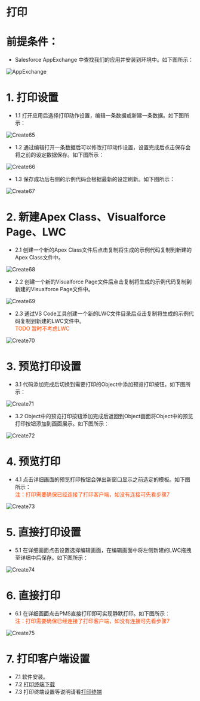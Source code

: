 # 打印

# **前提条件：**

- Salesforce AppExchange 中查找我们的应用并安装到环境中。如下图所示：

![AppExchange](../_images/zh-cn/AppExchange.png)

# **1. 打印设置**

- 1.1 打开应用后选择打印动作设置，编辑一条数据或新建一条数据。如下图所示：

![Create65](../_images/zh-cn/Create65.gif)

- 1.2 通过编辑打开一条数据后可以修改打印动作设置，设置完成后点击保存会将之前的设定数据保存。如下图所示：

![Create66](../_images/zh-cn/Create66.png)

- 1.3 保存成功后右侧的示例代码会根据最新的设定刷新。如下图所示：

![Create67](../_images/zh-cn/Create67.gif)

# **2. 新建Apex Class、Visualforce Page、LWC**

- 2.1 创建一个新的Apex Class文件后点击复制将生成的示例代码复制到新建的Apex Class文件中。

![Create68](../_images/zh-cn/Create68.gif)

- 2.2 创建一个新的Visualforce Page文件后点击复制将生成的示例代码复制到新建的Visualforce Page文件中。

![Create69](../_images/zh-cn/Create69.gif)

- 2.3 通过VS Code工具创建一个新的LWC文件目录后点击复制将生成的示例代码复制到新建的LWC文件中。
<span style="display:block;color:orangered;">TODO 暂时不考虑LWC</span>

![Create70](../_images/zh-cn/Create70.gif)

# **3. 预览打印设置**

- 3.1 代码添加完成后切换到需要打印的Object中添加预览打印按钮。如下图所示：

![Create71](../_images/zh-cn/Create71.gif)

- 3.2 Object中的预览打印按钮添加完成后返回到Object画面将Object中的预览打印按钮添加到画面展示。如下图所示：

![Create72](../_images/zh-cn/Create72.gif)

# **4. 预览打印**

- 4.1 点击详细画面的预览打印按钮会弹出新窗口显示之前选定的模板。如下图所示：
<span style="display:block;color:orangered;">注：打印需要确保已经连接了打印客户端，如没有连接可先看步骤7</span>

![Create73](../_images/zh-cn/Create73.png)


# **5. 直接打印设置**

- 5.1 在详细画面点击设置选择编辑画面，在编辑画面中将左侧新建的LWC拖拽至详细中后保存。如下图所示：

![Create74](../_images/zh-cn/Create74.gif)


# **6. 直接打印**

- 6.1 在详细画面点击PMS直接打印即可实现静默打印。如下图所示：
<span style="display:block;color:orangered;">注：打印需要确保已经连接了打印客户端，如没有连接可先看步骤7</span>

![Create75](../_images/zh-cn/Create75.png)

# **7. 打印客户端设置**

- 7.1  软件安装。
- 7.2 [打印终端下载](download.md)
- 7.3 打印终端设置等说明请看[打印终端]()
